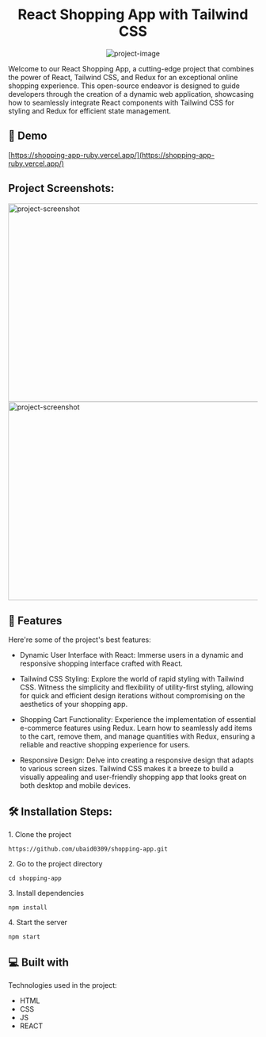 <h1 align="center" id="title">React Shopping App with Tailwind CSS</h1>

<p align="center"><img src="https://ik.imagekit.io/lsfjjc0wv/shopping-app-images/image1.png?updatedAt=1700850199130" alt="project-image"></p>

<p id="description">Welcome to our React Shopping App, a cutting-edge project that combines the power of React, Tailwind CSS, and Redux for an exceptional online shopping experience. This open-source endeavor is designed to guide developers through the creation of a dynamic web application, showcasing how to seamlessly integrate React components with Tailwind CSS for styling and Redux for efficient state management.</p>

<h2>🚀 Demo</h2>

[https://shopping-app-ruby.vercel.app/](https://shopping-app-ruby.vercel.app/)

<h2>Project Screenshots:</h2>

<img src="https://ik.imagekit.io/lsfjjc0wv/shopping-app-images/image3.png?updatedAt=1700850448721" alt="project-screenshot" width="600" height="400/">

<img src="https://ik.imagekit.io/lsfjjc0wv/shopping-app-images/image2.png?updatedAt=1700850127618" alt="project-screenshot" width="600" height="400/">


  
  
<h2>🧐 Features</h2>

Here're some of the project's best features:

*   Dynamic User Interface with React: Immerse users in a dynamic and responsive shopping interface crafted with React.

*   Tailwind CSS Styling: Explore the world of rapid styling with Tailwind CSS. Witness the simplicity and flexibility of utility-first styling, allowing for quick and efficient design iterations without compromising on the aesthetics of your shopping app.
  
*   Shopping Cart Functionality: Experience the implementation of essential e-commerce features using Redux. Learn how to seamlessly add items to the cart, remove them, and manage quantities with Redux, ensuring a         
    reliable and reactive shopping experience for users.
    
*   Responsive Design: Delve into creating a responsive design that adapts to various screen sizes. Tailwind CSS makes it a breeze to build a visually appealing and user-friendly shopping app that looks great on both desktop and mobile devices.

<h2>🛠️ Installation Steps:</h2>

<p>1. Clone the project</p>

```
https://github.com/ubaid0309/shopping-app.git
```

<p>2. Go to the project directory</p>

```
cd shopping-app
```

<p>3. Install dependencies</p>

```
npm install
```

<p>4. Start the server</p>

```
npm start
```

  
  
<h2>💻 Built with</h2>

Technologies used in the project:

*   HTML
*   CSS
*   JS
*   REACT
